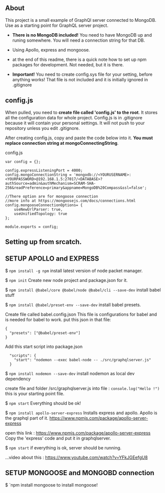 ## About

This project is a small example of GraphQl server connected to MongoDB. Use as a starting point for GraphQL server project.

- **There is no MongoDB included!** You need to have MongoDB up and runing somewhere. You will need a connection string for that DB.
- Using Apollo, express and mongoose.
- at the end of this readme, there is a quick note how to set up npm packages for development. Not needed, but it is there.

- **Important!** You need to create config.sys file for your setting, before anything works! That file is not included and it is initially ignored in .gitignore

## config.js 

When pulled, you need to **create file called 'config.js' to the root**. It stores all the configuration data for whole project.
Config.js is in .gitignore because it will contain your personal settings. It will not push to your repository unless you edit .gitignore.

After creating config.js, copy and paste the code below into it. 
**You must replace connection string at mongoConnectingString**.  

config.js
```
var config = {};

config.expressListeningPort = 4000;
config.mongoConnectionString = 'mongodb://<YOURUSERNAME>:<YOURPASSWORD>@192.168.1.5:27017/<DATABASE>?authSource=admin&authMechanism=SCRAM-SHA-256&readPreference=primary&appname=MongoDB%20Compass&ssl=false';

//There option are for mongoose connection
//more info at https://mongoosejs.com/docs/connections.html
config.mongooseConnectionOptions= {
    useNewUrlParser: true,
    useUnifiedTopology: true
};

module.exports = config;
```

## Setting up from srcatch.

SETUP APOLLO and EXPRESS
------------------------

$ `npm install -g npm`
install latest version of node packet manager.

$ `npm init` 
Create new node project and package.json for it.

$ `npm install @babel/core @babel/node @babel/cli --save-dev`
install babel stuff

$ `npm install @babel/preset-env --save-dev`
install babel presets. 

Create file called babel.config.json
This file is configurations for babel and is needed for babel to work.
put this json in that file:

```
{
  "presets": ["@babel/preset-env"]
}
```

Add this start script into package.json

```
  "scripts": {
    "start": "nodemon --exec babel-node -- ./src/graphqlserver.js"
  }
 ```

$ `npm install nodemon --save-dev`
install nodemon as local dev dependency

create file and folder /src/graphqlserver.js
into file : `console.log("Hello !")`
this is your starting point file.

$ `npm start`
Everything should be ok! 

$ `npm install apollo-server-express` 
Installs express and apollo. Apollo is the graphql part of it.
https://www.npmjs.com/package/apollo-server-express

open this link : https://www.npmjs.com/package/apollo-server-express
Copy the 'express' code and put it in graphqlserver.

$ `npm start`
if everything is ok, server should be running.

...video about this : https://www.youtube.com/watch?v=YFkJGEefgU8

SETUP MONGOOSE and MONGOBD connection
----------------------

$ `npm install mongoose
to install mongoose!

